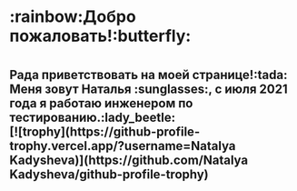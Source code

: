 <h1>:rainbow:Добро пожаловать!:butterfly:<h1>
<h2>Рада приветствовать на моей странице!:tada:</br>
Меня зовут Наталья :sunglasses:, с июля 2021 года я работаю 
  инженером по тестированию.:lady_beetle:</br>
[![trophy](https://github-profile-trophy.vercel.app/?username=Natalya Kadysheva)](https://github.com/Natalya Kadysheva/github-profile-trophy)</br>

